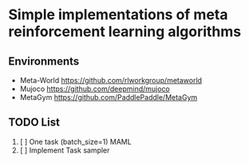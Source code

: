 # Simple implementations of meta reinforcement learning algorithms

## Environments
- Meta-World
https://github.com/rlworkgroup/metaworld
- Mujoco
 https://github.com/deepmind/mujoco
- MetaGym
 https://github.com/PaddlePaddle/MetaGym
## TODO List
1. [ ] One task (batch_size=1) MAML
2. [ ] Implement Task sampler
